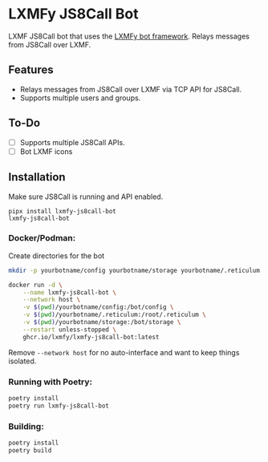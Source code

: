 # LXMFy JS8Call Bot

LXMF JS8Call bot that uses the [LXMFy bot framework](https://lxmfy.github.io/LXMFy/). Relays messages from JS8Call over LXMF.

## Features

- Relays messages from JS8Call over LXMF via TCP API for JS8Call.
- Supports multiple users and groups.

## To-Do

- [ ] Supports multiple JS8Call APIs.
- [ ] Bot LXMF icons

## Installation

Make sure JS8Call is running and API enabled.

```
pipx install lxmfy-js8call-bot
lxmfy-js8call-bot
```

### Docker/Podman:

Create directories for the bot

```bash
mkdir -p yourbotname/config yourbotname/storage yourbotname/.reticulum
```

```bash
docker run -d \
    --name lxmfy-js8call-bot \
    --network host \
    -v $(pwd)/yourbotname/config:/bot/config \
    -v $(pwd)/yourbotname/.reticulum:/root/.reticulum \
    -v $(pwd)/yourbotname/storage:/bot/storage \
    --restart unless-stopped \
    ghcr.io/lxmfy/lxmfy-js8call-bot:latest
```

Remove `--network host` for no auto-interface and want to keep things isolated.

### Running with Poetry:

```bash
poetry install
poetry run lxmfy-js8call-bot
```

### Building:

```bash
poetry install
poetry build
```